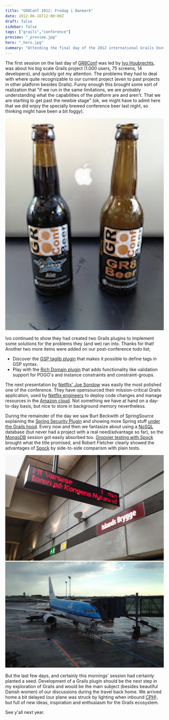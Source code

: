 ```yaml
---
title: "GR8Conf 2012: Fredag i Danmark"
date: 2012-06-16T12:00:00Z
draft: false
sidebar: false
tags: ["grails","conference"]
preview: "_preview.jpg"
hero: "_hero.jpg"
summary: "Attending the final day of the 2012 international Grails User Conference in Copenhagen."
---
```



The first session on the last day of [GR8Conf](http://gr8conf.eu/) was led by [Ivo Houbrechts](http://www.slideshare.net/gr8conf/grails-ee), was about his big scale Grails project (1.000 users, 75 screens, 14 developers), and quickly got my attention. The problems they had to deal with where quite recognizable to our current project (even to past projects in other platform besides Grails). Funny enough this brought some sort of realization that "if we run in the same limitations, we are probably understanding what the capabilities of the platform are and aren't. That we are starting to get past the newbie stage" (ok, we might have to admit here that we did enjoy the specially brewed conference beer last night, so thinking might have been a bit foggy).

![_Groovy Ale_ and _GR8 Beer_ ... how's that for conference swag](gr8conf-2012-friday-report/gr8beer.jpg)

Ivo continued to show they had created two Grails plugins to implement some solutions for the problems they (and we) ran into. Thanks for that! Another two more items were added on our post-conference todo list;

- Discover the [GSP taglib plugin](http://grails.org/plugin/gsp-taglib) that makes it possible to define tags in GSP syntax.
- Play with the [Rich Domain plugin](http://grails.org/plugin/rich-domain) that adds functionality like validation support for POGO's and instance constraints and constraint-groups.

The next presentation by [Netflix' Joe Sondow](http://gr8conf.eu/Presentations/Asgard--the-Grails-App-that-De) was easily the most polished one of the conference. They have opensourced their mission-critical Grails application, used by [Netflix engineers](http://www.netflix.com/) to deploy code changes and manage resources in the [Amazon cloud](http://aws.amazon.com/ec2/). Not something we have at hand on a day-to-day basis, but nice to store in background memory nevertheless.

During the remainder of the day we saw Burt Beckwith of SpringSource explaining the [Spring Security Plugin](http://gr8conf.eu/Presentations/Hacking-Spring-Security-Plugin) and showing more Spring stuff [under the Grails hood](http://gr8conf.eu/Presentations/Under-the-Hood-Spring-in-Grails). 
Every now and then we fantasize about using a [NoSQL](http://en.wikipedia.org/wiki/NoSQL) database (but never had a project with a real need/advantage so far), so the [MongoDB](http://gr8conf.eu/Presentations/Grails-and-MongoDB) session got easily absorbed too. 
[Groovier testing with Spock](http://gr8conf.eu/Presentations/Groovier-Testing-With-Spock) brought what the title promised, and Robert Fletcher clearly showed the advantages of [Spock](http://code.google.com/p/spock/) by side-to-side comparism with plain tests.

![High quality public transport back to the airport](gr8conf-2012-friday-report/train.jpg)
![Waiting in the terminal while our aircraft has some electronics replaced ...](gr8conf-2012-friday-report/plane.jpg)

But the last few days, and certainly this mornings' session had certainly planted a seed. Development of a Grails plugin should be the next step in my exploration of Grails and would be the main subject (besides beautiful Danish women) of our discussions during the travel back home. We arrived home a bit delayed (our plane was struck by lighting when inbound [CPH](http://en.wikipedia.org/wiki/Copenhagen_Airport)), but full of new ideas, inspiration and enthusiasm for the Grails ecosystem.

See y'all next year.
